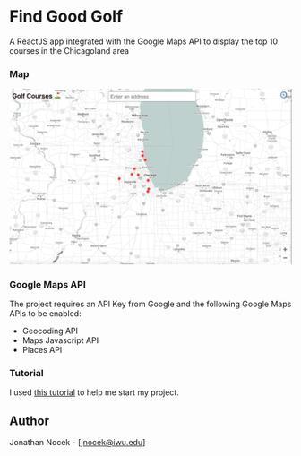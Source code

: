 # Find Good Golf

A ReactJS app integrated with the Google Maps API to display the top 10 courses in the Chicagoland area

### Map

![Example Map](images/example_map.png)

### Google Maps API

The project requires an API Key from Google and the following
Google Maps APIs to be enabled:
- Geocoding API
- Maps Javascript API
- Places API

### Tutorial

I used [this tutorial](https://www.youtube.com/watch?v=WZcxJGmLbSo) to help me start my project.


## Author
Jonathan Nocek - [jnocek@iwu.edu]